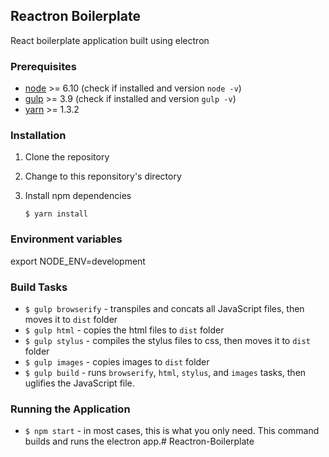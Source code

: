 ## Reactron Boilerplate
React boilerplate application built using electron
### Prerequisites
- [node](https://nodejs.org) >= 6.10 (check if installed and version `node -v`)
- [gulp](https://www.npmjs.com/package/gulp) >= 3.9 (check if installed and version `gulp -v`)
- [yarn](https://yarnpkg.com/en/docs/install) >= 1.3.2

### Installation
1. Clone the repository

2. Change to this reponsitory's directory
	
3. Install npm dependencies

	`$ yarn install`

### Environment variables
export NODE_ENV=development

### Build Tasks
- `$ gulp browserify` - transpiles and concats all JavaScript files, then moves it to `dist` folder
- `$ gulp html` - copies the html files to `dist` folder
- `$ gulp stylus` - compiles the stylus files to css, then moves it to `dist` folder
- `$ gulp images` - copies images to `dist` folder
- `$ gulp build` - runs `browserify`, `html`, `stylus`, and `images` tasks, then uglifies the JavaScript file.

### Running the Application
- `$ npm start` - in most cases, this is what you only need. This command builds and runs the electron app.# Reactron-Boilerplate
